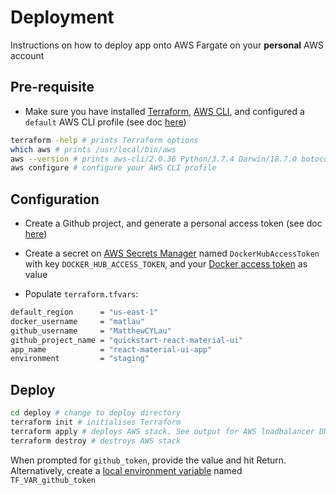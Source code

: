 # Deployment

Instructions on how to deploy app onto AWS Fargate on your **personal** AWS account

## Pre-requisite

-   Make sure you have installed [Terraform](https://learn.hashicorp.com/tutorials/terraform/install-cli), [AWS CLI](https://docs.aws.amazon.com/cli/latest/userguide/install-cliv2-mac.html#cliv2-mac-prereq), and configured a `default` AWS CLI profile (see doc [here](https://docs.aws.amazon.com/cli/latest/userguide/cli-configure-quickstart.html#cli-configure-quickstart-profiles))

```bash
terraform -help # prints Terraform options
which aws # prints /usr/local/bin/aws
aws --version # prints aws-cli/2.0.36 Python/3.7.4 Darwin/18.7.0 botocore/2.0.0
aws configure # configure your AWS CLI profile
```

## Configuration

-   Create a Github project, and generate a personal access token (see doc [here](https://docs.github.com/en/github/authenticating-to-github/creating-a-personal-access-token))

-   Create a secret on [AWS Secrets Manager](https://aws.amazon.com/secrets-manager/) named `DockerHubAccessToken` with key `DOCKER_HUB_ACCESS_TOKEN`, and your [Docker access token](https://docs.docker.com/docker-hub/access-tokens/) as value

*   Populate `terraform.tfvars`:

```bash
default_region      = "us-east-1"
docker_username     = "matlau"
github_username     = "MatthewCYLau"
github_project_name = "quickstart-react-material-ui"
app_name            = "react-material-ui-app"
environment         = "staging"
```

## Deploy

```bash
cd deploy # change to deploy directory
terraform init # initialises Terraform
terraform apply # deploys AWS stack. See output for AWS loadbalancer DNS name
terraform destroy # destroys AWS stack
```

When prompted for `github_token`, provide the value and hit Return. Alternatively, create a [local environment variable](https://www.terraform.io/docs/language/values/variables.html#environment-variables) named `TF_VAR_github_token`
